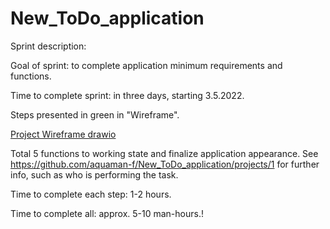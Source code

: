 # New_ToDo_application

Sprint description:

Goal of sprint: to complete application minimum requirements and functions.

Time to complete sprint: in three days, starting 3.5.2022.

Steps presented in green in "Wireframe". 

[Project Wireframe drawio](https://user-images.githubusercontent.com/81656346/166483626-b24054cc-bc3f-4486-98a2-cf462f0b5064.png)

Total 5 functions to working state and finalize application appearance. See https://github.com/aquaman-f/New_ToDo_application/projects/1 for 
further info, such as who is performing the task.

Time to complete each step: 1-2 hours. 

Time to complete all: approx. 5-10 man-hours.!
